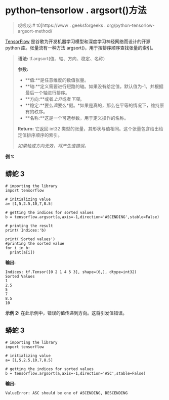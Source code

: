 # python–tensorlow . argsort()方法

> 哎哎哎:# t0]https://www . geeksforgeeks . org/python-tensorlow-argsort-method/

[TensorFlow](https://www.geeksforgeeks.org/introduction-to-tensorflow/) 是谷歌为开发机器学习模型和深度学习神经网络而设计的开源 python 库。张量流有一种方法 argsort()，用于按排序顺序查找张量的索引。

> **语法:** tf.argsort(值、轴、方向、稳定、名称)
> 
> **参数:**
> 
> *   **值:**是任意维度的数值张量。
> *   **轴:**定义需要进行短路的轴。如果没有给定值，默认值为-1，并根据最后一个轴进行排序。
> *   **方向:**或者*上升*或者*下降*。
> *   **稳定:**要么*真*要么*假。*如果是真的，那么在平等的情况下，维持原有的秩序。
> *   **名称:**这是一个可选参数，用于定义操作的名称。
> 
> **Return:** 它返回 int32 类型的张量，其形状与值相同。这个张量包含给出给定值排序顺序的索引。
> 
> *如果轴或方向无效，将产生值错误。*

**例 1:**

## 蟒蛇 3

```
# importing the library
import tensorflow

# initializing value
a= [1,5,2.5,10,7,8.5]

# getting the indices for sorted values
b = tensorflow.argsort(a,axis=-1,direction='ASCENDING',stable=False)

# printing the result
print('Indices:'b)

print('Sorted values')
#printing the sorted value
for i in b:
  print(a[i])
```

**输出:**

```
Indices: tf.Tensor([0 2 1 4 5 3], shape=(6,), dtype=int32)
Sorted Values
1
2.5
5
7
8.5
10

```

**示例 2:** 在此示例中，错误的值传递到方向。这将引发值错误。

## 蟒蛇 3

```
# importing the library
import tensorflow

# initializing value
a= [1,5,2.5,10,7,8.5]

# getting the indices for sorted values
b = tensorflow.argsort(a,axis=-1,direction='ASC',stable=False)
```

**输出:**

```
ValueError: ASC should be one of ASCENDING, DESCENDING

```